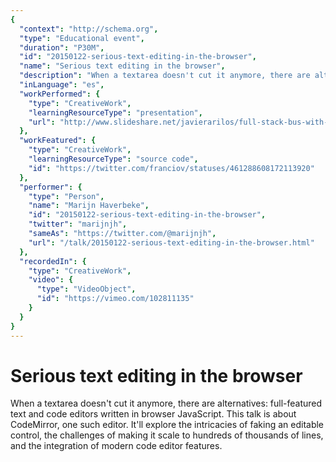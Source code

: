 ```yaml
---
{
  "context": "http://schema.org",
  "type": "Educational event",
  "duration": "P30M",
  "id": "20150122-serious-text-editing-in-the-browser",
  "name": "Serious text editing in the browser",
  "description": "When a textarea doesn't cut it anymore, there are alternatives: full-featured text and code editors written in browser JavaScript. This talk is about CodeMirror, one such editor. It'll explore the intricacies of faking an editable control, the challenges of making it scale to hundreds of thousands of lines, and the integration of modern code editor features.",
  "inLanguage": "es",
  "workPerformed": {
    "type": "CreativeWork",
    "learningResourceType": "presentation",
    "url": "http://www.slideshare.net/javierarilos/full-stack-bus-with-javascript-rabbitmq-and-postaljs"
  },
  "workFeatured": {
    "type": "CreativeWork",
    "learningResourceType": "source code",
    "id": "https://twitter.com/franciov/statuses/461288608172113920"
  },
  "performer": {
    "type": "Person",
    "name": "Marijn Haverbeke",
    "id": "20150122-serious-text-editing-in-the-browser",
    "twitter": "marijnjh",
    "sameAs": "https://twitter.com/@marijnjh",
    "url": "/talk/20150122-serious-text-editing-in-the-browser.html"
  },
  "recordedIn": {
    "type": "CreativeWork",
    "video": {
      "type": "VideoObject",
      "id": "https://vimeo.com/102811135"
    }
  }
}
---
```

# Serious text editing in the browser

When a textarea doesn't cut it anymore, there are alternatives: full-featured text and code editors written in browser JavaScript. This talk is about CodeMirror, one such editor. It'll explore the intricacies of faking an editable control, the challenges of making it scale to hundreds of thousands of lines, and the integration of modern code editor features.